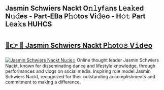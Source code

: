 ## Jasmin Schwiers Nackt O𝚗𝚕yf𝚊ns L𝚎a𝚔ed N𝚞𝚍es - Part-EBa P𝚑𝚘tos Vi𝚍𝚎o - H𝚘𝚝 Part L𝚎a𝚔s HUHCS

# <h2><a href="http://kfcu9o.oniu.top/?m=Jasmin+Schwiers+Nackt">🔗👉 🔴 Jasmin Schwiers Nackt P𝚑ot𝚘𝚜 V𝚒d𝚎o</a></h2>

[![Jasmin Schwiers Nackt Nu𝚍e𝚜](https://i.imgur.com/0qMVB7G.gif)](http://kfcu9o.oniu.top/?m=Jasmin+Schwiers+Nackt)
Online thought leader Jasmin Schwiers Nackt, known for disseminating dance and lifestyle knowledge, through performances and vlogs on social media. Inspiring role model Jasmin Schwiers Nackt, recognized for their outstanding accomplishments and commitment to making a difference.  
